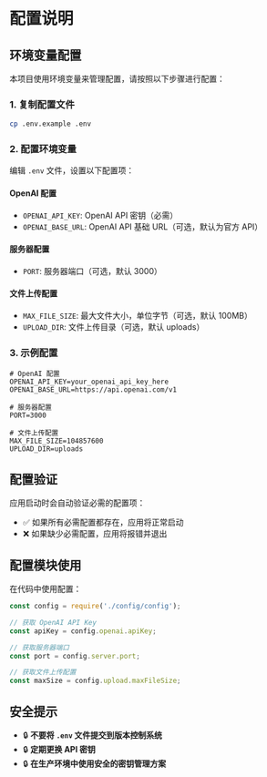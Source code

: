 # 配置说明

## 环境变量配置

本项目使用环境变量来管理配置，请按照以下步骤进行配置：

### 1. 复制配置文件

```bash
cp .env.example .env
```

### 2. 配置环境变量

编辑 `.env` 文件，设置以下配置项：

#### OpenAI 配置
- `OPENAI_API_KEY`: OpenAI API 密钥（必需）
- `OPENAI_BASE_URL`: OpenAI API 基础 URL（可选，默认为官方 API）

#### 服务器配置
- `PORT`: 服务器端口（可选，默认 3000）

#### 文件上传配置
- `MAX_FILE_SIZE`: 最大文件大小，单位字节（可选，默认 100MB）
- `UPLOAD_DIR`: 文件上传目录（可选，默认 uploads）

### 3. 示例配置

```env
# OpenAI 配置
OPENAI_API_KEY=your_openai_api_key_here
OPENAI_BASE_URL=https://api.openai.com/v1

# 服务器配置
PORT=3000

# 文件上传配置
MAX_FILE_SIZE=104857600
UPLOAD_DIR=uploads
```

## 配置验证

应用启动时会自动验证必需的配置项：

- ✅ 如果所有必需配置都存在，应用将正常启动
- ❌ 如果缺少必需配置，应用将报错并退出

## 配置模块使用

在代码中使用配置：

```javascript
const config = require('./config/config');

// 获取 OpenAI API Key
const apiKey = config.openai.apiKey;

// 获取服务器端口
const port = config.server.port;

// 获取文件上传配置
const maxSize = config.upload.maxFileSize;
```

## 安全提示

- 🔒 **不要将 `.env` 文件提交到版本控制系统**
- 🔒 **定期更换 API 密钥**
- 🔒 **在生产环境中使用安全的密钥管理方案** 